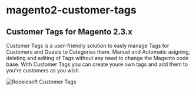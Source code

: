 # magento2-customer-tags
## Customer Tags for Magento 2.3.x
Customer Tags is a user-friendly solution to easly manage Tags for Customers and Guests to Categories them. Manuel and Automatic asigning, deleting and editing of Tags without any need to change the Magento code base. 
With Customer Tags you can create youre own tags and add them to you're customers as you wish. 

![Rookiesoft Customer Tags](https://i.ibb.co/v1BM9qN/Add-tag-view.png)